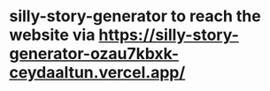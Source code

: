 # silly-story-generator to reach the website via https://silly-story-generator-ozau7kbxk-ceydaaltun.vercel.app/ 
